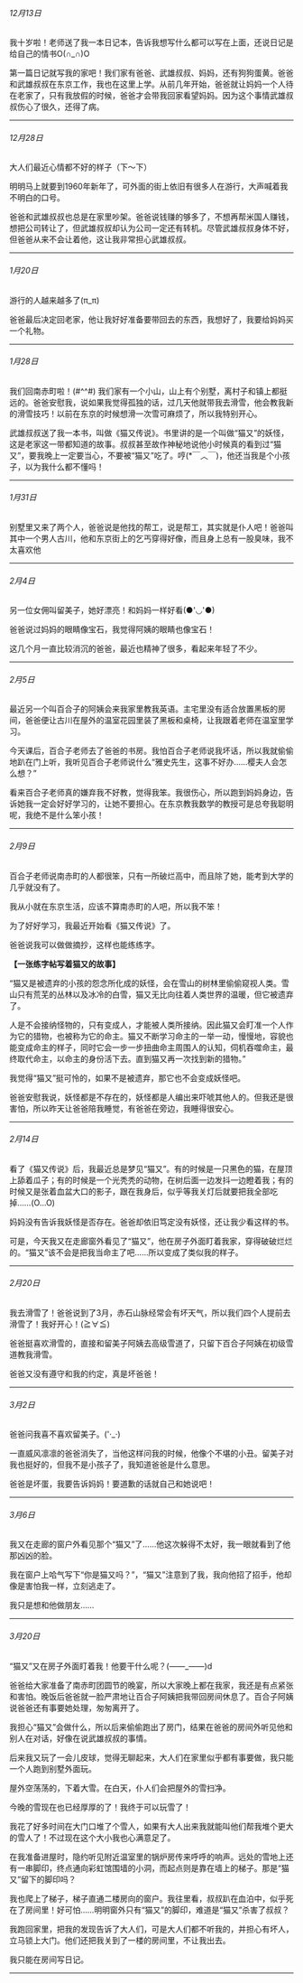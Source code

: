 ###### 12月13日
我十岁啦！老师送了我一本日记本，告诉我想写什么都可以写在上面，还说日记是给自己的情书O(∩_∩)O

第一篇日记就写我的家吧！我们家有爸爸、武雄叔叔、妈妈，还有狗狗蛋黄。爸爸和武雄叔叔在东京工作，我也在这里上学。从前几年开始，爸爸就让妈妈一个人待在老家了，只有我放假的时候，爸爸才会带我回家看望妈妈。因为这个事情武雄叔叔伤心了很久，还得了病。

--------------------------------------------------
###### 12月28日
大人们最近心情都不好的样子（下～下）

明明马上就要到1960年新年了，可外面的街上依旧有很多人在游行，大声喊着我不明白的口号。

爸爸和武雄叔叔也总是在家里吵架。爸爸说钱赚的够多了，不想再帮米国人赚钱，想把公司转让了，但武雄叔叔却认为公司一定还有转机。尽管武雄叔叔身体不好，但爸爸从来不会让着他，这让我非常担心武雄叔叔。

--------------------------------------------------
###### 1月20日
游行的人越来越多了(π_π)

爸爸最后决定回老家，他让我好好准备要带回去的东西，我想好了，我要给妈妈买一个礼物。

--------------------------------------------------
###### 1月28日
我们回南赤町啦！(#^^#)
我们家有一个小山，山上有个别墅，离村子和镇上都挺远的。爸爸安慰我，说如果我觉得孤独的话，过几天他就带我去滑雪，他会教我新的滑雪技巧！以前在东京的时候想滑一次雪可麻烦了，所以我特别开心。

武雄叔叔送了我一本书，叫做《猫又传说》。书里讲的是一个叫做“猫又”的妖怪，这是老家这一带都知道的故事。叔叔甚至故作神秘地说他小时候真的看到过“猫又”，要我晚上一定要当心，不要被“猫又”吃了。哼(*￣︿￣)，他还当我是个小孩子，以为我什么都不懂吗！

--------------------------------------------------
###### 1月31日
别墅里又来了两个人，爸爸说是他找的帮工，说是帮工，其实就是仆人吧！爸爸叫其中一个男人古川，他和东京街上的乞丐穿得好像，而且身上总有一股臭味，我不太喜欢他

--------------------------------------------------

###### 2月4日
另一位女佣叫留美子，她好漂亮！和妈妈一样好看(●'◡'●)

爸爸说过妈妈的眼睛像宝石，我觉得阿姨的眼睛也像宝石！

这几个月一直比较消沉的爸爸，最近也精神了很多，看起来年轻了不少。

--------------------------------------------------
###### 2月5日
最近另一个叫百合子的阿姨会来我家里教我英语。主宅里没有适合放置黑板的房间，爸爸便让古川在屋外的温室花园里装了黑板和桌椅，让我跟着老师在温室里学习。

今天课后，百合子老师去了爸爸的书房。我怕百合子老师说我坏话，所以我就偷偷地趴在门上听，我听见百合子老师说什么“雅史先生，这事不好办……樱夫人会怎么想？”

看来百合子老师真的嫌弃我不好教，觉得我笨。我很伤心，所以跑到妈妈身边，告诉她我一定会好好学习的，让她不要担心。在东京教我数学的教授可是总夸我聪明呢，我绝不是什么笨小孩！

--------------------------------------------------
###### 2月9日
百合子老师说南赤町的人都很笨，只有一所破烂高中，而且除了她，能考到大学的几乎就没有了。

我从小就在东京生活，应该不算南赤町的人吧，所以我不笨！

为了好好学习，我最近开始看《猫又传说》了。

爸爸说我可以做做摘抄，这样也能练练字。

**【一张练字帖写着猫又的故事】**

“猫又是被遗弃的小孩的怨念所化成的妖怪，会在雪山的树林里偷偷窥视人类。雪山只有荒芜的丛林以及冰冷的白雪，猫又无比向往着人类世界的温暖，但它被遗弃了。

人是不会接纳怪物的，只有变成人，才能被人类所接纳。因此猫又会盯准一个人作为它的猎物，也被称为它的命主。猫又不断学习命主的一举一动，慢慢地，容貌也能变成命主的样子，同时它会一步一步扭曲命主周围人的认知，伺机吞噬命主，最终取代命主，以命主的身份活下去。直到猫又再一次找到新的猎物。”

我觉得“猫又”挺可怜的，如果不是被遗弃，那它也不会变成妖怪吧。

爸爸安慰我说，妖怪都是不存在的，妖怪都是人编出来吓唬其他人的。但我还是很害怕，所以昨天让爸爸陪我睡觉，有爸爸在旁边，我睡得很安心。

--------------------------------------------------
###### 2月14日
看了《猫又传说》后，我最近总是梦见“猫又”。有的时候是一只黑色的猫，在屋顶上舔着瓜子；有的时候是一个光秃秃的动物，在树后面一边发抖一边瞪着我；有的时候又是张着血盆大口的影子，跟在我身后，似乎等我关灯后就要把我全部吃掉……(O…O)

妈妈没有告诉我妖怪是否存在。爸爸却依旧笃定没有妖怪，还让我少看这样的书。

可是，今天我又在走廊窗外看见了“猫又”，他在房子外面盯着我家，穿得破破烂烂的。“猫又”该不会是把我当命主了吧……所以变成了类似我的样子。

--------------------------------------------------
###### 2月20日
我去滑雪了！爸爸说到了3月，赤石山脉经常会有坏天气，所以我们四个人提前去滑雪了！我好开心！(≧∀≦)

爸爸挺喜欢滑雪的，直接和留美子阿姨去高级雪道了，只留下百合子阿姨在初级雪道教我滑雪。

爸爸又没有遵守和我的约定，真是坏爸爸！

--------------------------------------------------
###### 3月2日
爸爸问我喜不喜欢留美子。('·_·)

一直威风凛凛的爸爸消失了，当他这样问我的时候，他像个不堪的小丑。留美子对我也挺好的，但我不是小孩子了，我知道爸爸是什么意思。

爸爸是坏蛋，我要告诉妈妈！要道歉的话就自己和她说吧！

--------------------------------------------------
 ###### 3月6日
我又在走廊的窗户外看见那个“猫又”了……他这次躲得不太好，我一眼就看到了他那凶凶的脸。

我在窗户上哈气写下“你是猫又吗？”，“猫又”注意到了我，我向他招了招手，他却像是害怕我一样，立刻逃走了。

我只是想和他做朋友……

--------------------------------------------------
###### 3月20日
“猫又”又在房子外面盯着我！他要干什么呢？(——_——)d

爸爸给大家准备了南赤町团圆节的晚宴，所以大家晚上都在我家，我还是有点紧张和害怕。晚饭后爸爸就一脸严肃地让百合子阿姨把我带回房间休息了。百合子阿姨说爸爸还有事要她处理，匆匆离开了。

我担心“猫又”会做什么，所以后来偷偷跑出了房门，结果在爸爸的房间外听见他和别人在对话，好像在说武雄叔叔的事情。

后来我又玩了一会儿皮球，觉得无聊起来，大人们在家里似乎都有事要做，我只能一个人跑到别墅外面玩。

屋外空荡荡的，下着大雪。在白天，仆人们会把屋外的雪扫净。

今晚的雪现在也已经厚厚的了！我终于可以玩雪了！

我花了好多时间在大门口堆了个雪人，如果有大人出来我就能叫他们帮我堆个更大的雪人了！不过现在这个大小我也心满意足了。

在我准备进屋时，隐约听见附近温室里的锅炉房传来呼呼的响声。远处的雪地上还有一串脚印，终点通向彩虹馆围墙的小洞，而起点则是靠在墙上的梯子。那是“猫又”留下的脚印吗？

我也爬上了梯子，梯子直通二楼房向的窗户。我往里看，叔叔趴在血泊中，似乎死在了房间里！好可怕……明明窗外只有“猫又”的脚印，难道是“猫又”杀害了叔叔？

我跑回家里，把我的发现告诉了大人们，可是大人们都不听我的，并担心有坏人，立马锁上大门。他们还把我关到了一楼的房间里，不让我出去。

我只能在房间写日记。

--------------------------------------------------